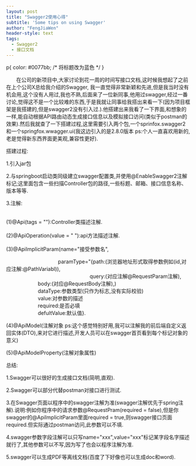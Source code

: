 ```yaml
---
layout: post
title: "Swagger2使用心得"
subtitle: 'Some tips on using Swagger'
author: "FengJiaWen"
header-style: text
tags:
  - Swagger2
  - 接口文档
---
```


p{
  color: #0077bb; /* 将标题改为蓝色 */
}

<p>&nbsp;&nbsp;&nbsp;&nbsp;&nbsp;&nbsp;&nbsp;在公司的新项目中,大家讨论到花一周的时间写接口文档,这时候我想起了之前在上个公司X总给我介绍的Swagger,
我一直觉得非常新颖和先进,但是我当时没有机会用,这个没有人用过,我也不熟,后面来了一位新同事,他用过swagger,经过一番讨论,觉得这不是一个比较难的东西,于是我就让同事给我搭出来看一下(因为项目框架是我搭建的,但是swagger2没有引入过.).他搭建出来我看了一下界面,和想象的一样,能自动根据API路由动态生成接口信息以及模拟接口访问(类似于postman的效果).然后我就查了一下搭建过程,这里需要引入两个包,一个sprinfox.swagger2和一个springfox.wwagger.ui(我这边引入的是2.8.0版本 ps:个人一直喜欢用新的,老是觉得新东西界面更美观,兼容性更好).</p>
搭建过程:</br>
</p>1.引入jar包</p>
<p>2.与springboot启动类同级建立swagger配置类,并使用@EnableSwagger2注解标记;这里面包含一些扫描Controller包的路径,一些标题、邮箱、接口信息名称、版本等等.</br>
<p style="margin:left:50px;">3.注解:</p>
<br>(1)@Api(tags = ""):Controller类描述注解.<br>
<br>(2)@ApiOperation(value = " "):api方法描述注解.<br>
<br>(3)@ApiImplicitParam(name="接受参数名",<br>
                         <p>&nbsp;&nbsp;&nbsp;&nbsp;&nbsp;&nbsp;&nbsp;&nbsp;&nbsp;&nbsp;&nbsp;&nbsp;&nbsp;&nbsp;&nbsp;&nbsp;&nbsp;&nbsp;&nbsp;&nbsp;&nbsp; &nbsp;&nbsp;&nbsp;&nbsp;&nbsp;&nbsp;&nbsp;&nbsp;&nbsp;&nbsp;&nbsp;&nbsp;&nbsp;&nbsp;paramType="{path:(浏览器地址形式取得参数例如(id,对应注解:@PathVariabl)),<br>
&nbsp;&nbsp;&nbsp;&nbsp;&nbsp;&nbsp;&nbsp;&nbsp;&nbsp;&nbsp;&nbsp;&nbsp;&nbsp;&nbsp;&nbsp;&nbsp;&nbsp;&nbsp;&nbsp;&nbsp;&nbsp;&nbsp;&nbsp;&nbsp;&nbsp;&nbsp;&nbsp;&nbsp;&nbsp;&nbsp;&nbsp;&nbsp;&nbsp;&nbsp;&nbsp;&nbsp;&nbsp;&nbsp;&nbsp;&nbsp;&nbsp;&nbsp;&nbsp;&nbsp;&nbsp;&nbsp;&nbsp;&nbsp;&nbsp;&nbsp;&nbsp;&nbsp;&nbsp;&nbsp;&nbsp;&nbsp;&nbsp;&nbsp;query:(对应注解@RequestParam注解),<br>
&nbsp;&nbsp;&nbsp;&nbsp;&nbsp;&nbsp;&nbsp;&nbsp;&nbsp;&nbsp;&nbsp;&nbsp;&nbsp;&nbsp;&nbsp;&nbsp;&nbsp;&nbsp;&nbsp;&nbsp;&nbsp; body:(对应@RequestBody注解),)<br>
&nbsp;&nbsp;&nbsp;&nbsp;&nbsp;&nbsp;&nbsp;&nbsp;&nbsp;&nbsp;&nbsp;&nbsp;&nbsp;&nbsp;&nbsp;&nbsp;&nbsp;&nbsp;&nbsp;&nbsp;&nbsp; dataType:参数类型(只作为标志,没有实际校验)<br>
&nbsp;&nbsp;&nbsp;&nbsp;&nbsp;&nbsp;&nbsp;&nbsp;&nbsp;&nbsp;&nbsp;&nbsp;&nbsp;&nbsp;&nbsp;&nbsp;&nbsp;&nbsp;&nbsp;&nbsp;&nbsp; value:对参数的描述<br>
&nbsp;&nbsp;&nbsp;&nbsp;&nbsp;&nbsp;&nbsp;&nbsp;&nbsp;&nbsp;&nbsp;&nbsp;&nbsp;&nbsp;&nbsp;&nbsp;&nbsp;&nbsp;&nbsp;&nbsp;&nbsp; required:是否必填<br>
&nbsp;&nbsp;&nbsp;&nbsp;&nbsp;&nbsp;&nbsp;&nbsp;&nbsp;&nbsp;&nbsp;&nbsp;&nbsp;&nbsp;&nbsp;&nbsp;&nbsp;&nbsp;&nbsp;&nbsp;&nbsp; defultValue:默认值}.</p>
  (4)@ApiModel(注解对象 ps:这个感觉特别好用,我可以注解我的前后端自定义返回实体(DTO),来对它进行描述,开发人员可以在swagger首页看到每个标记对象的意义)<br></p>
  (5)@ApiModelProperty(注解对象属性)</p>
<p>总结:</p>
<p>1.Swagger可以很好的生成接口文档(简明,直观).</p>
<p>2.Swagger可以部分代替postman对接口进行测试.</p>
<p style="margin:left:3px;">3.在Swagger页面以程序中的swagger注解为准(swagger注解优先于spring注解).说明:例如你程序中的请求参数@RequestPram(required = false),但是你swagger的@ApiImplicitParam里面required = true,则swagger接口页面required.但实际通过postman访问,此参数可以不填.</p>
<p>4.swagger参数字段注解可以只写name="xxx",value="xxx"标记某字段名字描述就行了,其他参数可以不写,因为写了也会以程序注解为准.</p>
<p>5.swagger可以生成PDF等离线文档(百度了下好像也可以生成doc和word).</p>
